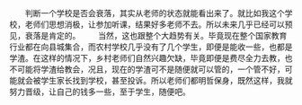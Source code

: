 　　判断一个学校是否会衰落，其实从老师的状态就能看出来了。就比如我这个学校，老师们思想消极，让参加听课，结果好多老师不去。所以未来几乎已经可以预见，衰落是肯定的。
　　当然，这也跟整个大趋势有关。毕竟现在整个国家教育行业都在向县城集合，而农村学校几乎没有了几个学生，即便是能收一些，也都是学渣。在这样的情况下，乡村老师们自然兴趣欠缺，毕竟即便是费尽全力去教，也不可能将学渣给教会，况且，现在的学渣可不是随便就可以管的，一个管不好，可能就会被学生家长找到学校，甚至投诉。所以老师们都明哲保身，既然这样，我就努力晋级，让自己的钱多一些，至于学生，随便吧。